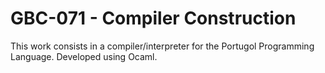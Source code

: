 # GBC-071 - Compiler Construction

This work consists in a compiler/interpreter for the Portugol Programming Language. Developed using Ocaml.
